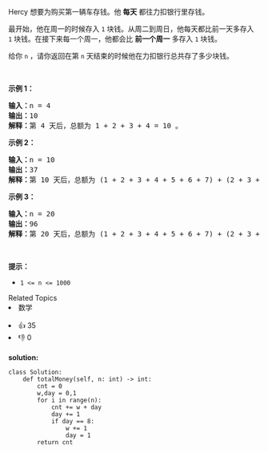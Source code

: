 <p>Hercy 想要为购买第一辆车存钱。他 <strong>每天</strong> 都往力扣银行里存钱。</p>

<p>最开始，他在周一的时候存入 <code>1</code> 块钱。从周二到周日，他每天都比前一天多存入 <code>1</code> 块钱。在接下来每一个周一，他都会比 <strong>前一个周一</strong> 多存入 <code>1</code> 块钱。<span style=""> </span></p>

<p>给你 <code>n</code> ，请你返回在第 <code>n</code> 天结束的时候他在力扣银行总共存了多少块钱。</p>

<p> </p>

<p><strong>示例 1：</strong></p>

<pre><b>输入：</b>n = 4
<b>输出：</b>10
<b>解释：</b>第 4 天后，总额为 1 + 2 + 3 + 4 = 10 。
</pre>

<p><strong>示例 2：</strong></p>

<pre><b>输入：</b>n = 10
<b>输出：</b>37
<b>解释：</b>第 10 天后，总额为 (1 + 2 + 3 + 4 + 5 + 6 + 7) + (2 + 3 + 4) = 37 。注意到第二个星期一，Hercy 存入 2 块钱。
</pre>

<p><strong>示例 3：</strong></p>

<pre><b>输入：</b>n = 20
<b>输出：</b>96
<b>解释：</b>第 20 天后，总额为 (1 + 2 + 3 + 4 + 5 + 6 + 7) + (2 + 3 + 4 + 5 + 6 + 7 + 8) + (3 + 4 + 5 + 6 + 7 + 8) = 96 。
</pre>

<p> </p>

<p><strong>提示：</strong></p>

<ul>
	<li><code>1 &lt;= n &lt;= 1000</code></li>
</ul>
<div><div>Related Topics</div><div><li>数学</li></div></div><br><div><li>👍 35</li><li>👎 0</li></div> 
<br>
<strong> solution: </strong>

```python3
class Solution:
    def totalMoney(self, n: int) -> int:
        cnt = 0
        w,day = 0,1
        for i in range(n):
            cnt += w + day
            day += 1
            if day == 8:
                w += 1
                day = 1
        return cnt

```
  